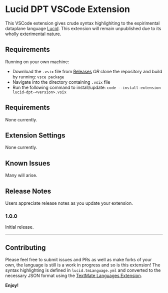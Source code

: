 # Lucid DPT VSCode Extension

This VSCode extension gives crude syntax highlighiting to the expirimental dataplane language [Lucid](https://github.com/PrincetonUniversity/lucid). This extension will remain unpublished due to its wholly exterimental nature.

## Requirements

Running on your own machine:
* Download the `.vsix` file from [Releases](https://github.com/benherber/Lucid-DPT-VSCode-Extension/releases) *OR* clone the repository and build by running: `vsce package`
* Navigate into the directory containing `.vsix` file
* Run the following command to install/update: ```code --install-extension lucid-dpt-<version>.vsix```

## Requirements

None currently.

## Extension Settings

None currently.

## Known Issues

Many will arise.

## Release Notes

Users appreciate release notes as you update your extension.

### 1.0.0

Initial release.

---

## Contributing

Please feel free to submit issues and PRs as well as make forks of your own, the language is still is a work in progress and so is this extension! The syntax highlighting is defined in `lucid.tmLanguage.yml` and converted to the necessary JSON format using the [TextMate Languages Extension](https://marketplace.visualstudio.com/items?itemName=pedro-w.tmlanguage).

**Enjoy!**

